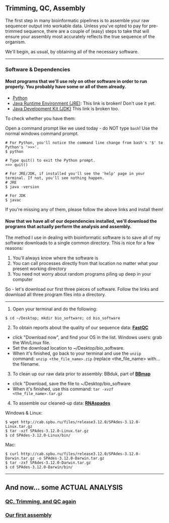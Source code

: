 ## Trimming, QC, Assembly

The first step in many bioinformatic pipelines is to assemble your raw sequencer output into workable data. Unless you've opted to pay for pre-trimmed sequence, there are a couple of (easy) steps to take that will ensure your assembly most accurately reflects the true sequence of the organism. 

We'll begin, as usual, by obtaining all of the necessary software.

----

### Software & Dependencies  
#### Most programs that we'll use rely on other software in order to run properly. You probably have some or all of them already. 
 
- [Python]()
- [Java Runtime Environment (JRE)](https://www.java.com/en/): This link is broken! Don't use it yet. 
- [Java Development Kit (JDK)](http://www.oracle.com/technetwork/java/javase/downloads/index.html) This link is broken too. 

To check whether you have them:

Open a command prompt like we used today - do NOT type `bash`! Use the normal windows command prompt.

```
# For Python, you'll notice the command line change from bash's '$' to Python's '>>>'. 
$ python

# Type quit() to exit the Python prompt.
>>> quit()
```
```
# For JRE/JDK, if installed you'll see the 'help' page in your terminal. If not, you'll see nothing happen.
# JRE
$ java -version

# For JDK
$ javac
```
If you're missing any of them, please follow the above links and install them!

#### Now that we have all of our dependencies installed, we'll download the programs that actually perform the analysis and assembly. 

The method I use in dealing with bioinformatic software is to save all of my software downloads to a single common directory. This is nice for a few reasons:

1. You'll always know where the software is
2. You can call processes directly from that location no matter what your present working directory
3. You need not worry about random programs piling up deep in your computer

So - let's download our first three pieces of software. Follow the links and download all three program files into a directory.

----
1. Open your terminal and do the following:
```
$ cd ~/Desktop; mkdir bio_software; cd bio_software
```

2. To obtain reports about the quality of our sequence data: [**FastQC**](http://www.bioinformatics.babraham.ac.uk/projects/fastqc/) 
- click "Download now", and find your OS in the list. Windows users: grab the Win/Linux file. 
- Set the download location to ~/Desktop/bio_software.
- When it's finished, go back to your terminal and use the `unzip` command: `unzip <the_file_name>.zip` (replace <the_file_name> with... the filename.

3. To clean up our raw data prior to assembly: BBduk, part of [**BBmap**](https://sourceforge.net/projects/bbmap/) 
- click "Download, save the file to ~/Desktop/bio_software
- When it's finished, use this command: `tar -xvzf <the_file_name>.tar.gz` 

4. To assemble our cleaned-up data: [**RNAspades**](http://cab.spbu.ru/software/rnaspades/)

Windows & Linux:
```
$ wget http://cab.spbu.ru/files/release3.12.0/SPAdes-3.12.0-Linux.tar.gz
$ tar -xzf SPAdes-3.12.0-Linux.tar.gz
$ cd SPAdes-3.12.0-Linux/bin/
```
Mac:
```
$ curl http://cab.spbu.ru/files/release3.12.0/SPAdes-3.12.0-Darwin.tar.gz -o SPAdes-3.12.0-Darwin.tar.gz
$ tar -zxf SPAdes-3.12.0-Darwin.tar.gz
$ cd SPAdes-3.12.0-Darwin/bin/
```
----

And now... some ACTUAL ANALYSIS
----

### [QC, Trimming, and QC again](https://github.com/chazgoo/Shantou-2018/tree/master/Assembly/Trim-QC)

### [Our first assembly](https://github.com/chazgoo/Shantou-2018/tree/master/Assembly/Full_assembly)
